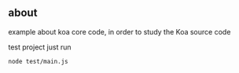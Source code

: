 about
----------------

example about koa core code, in order to study the Koa source code

test project just run 
```shell
node test/main.js
```
